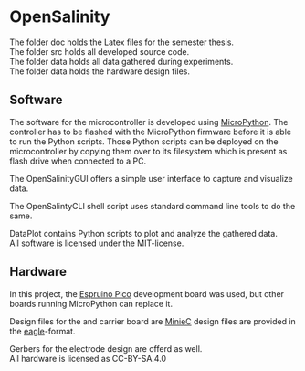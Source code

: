 # OpenSalinity

The folder doc holds the Latex files for the semester thesis.  
The folder src holds all developed source code.  
The folder data holds all data gathered during experiments.  
The folder data holds the hardware design files.  

## Software

The software for the microcontroller is developed using [MicroPython](micropython.org). The controller has to be flashed with the MicroPython firmware before it is able to run the Python scripts. Those Python scripts can be deployed on the microcontroller by copying them over to its filesystem which is present as flash drive when connected to a PC.  

The OpenSalinityGUI offers a simple user interface to capture and visualize data.  

The OpenSalintyCLI shell script uses standard command line tools to do the same.  

DataPlot contains Python scripts to plot and analyze the gathered data.  
All software is licensed under the MIT-license.

## Hardware

In this project, the [Espruino Pico](espruino.com) development board was used, but other boards running MicroPython can replace it.  

Design files for the and carrier board are [MinieC](sparkyswidgets.com) design files are provided in the [eagle](cadsoft.io)-format.  

Gerbers for the electrode design are offerd as well.  
All hardware is licensed as CC-BY-SA.4.0
